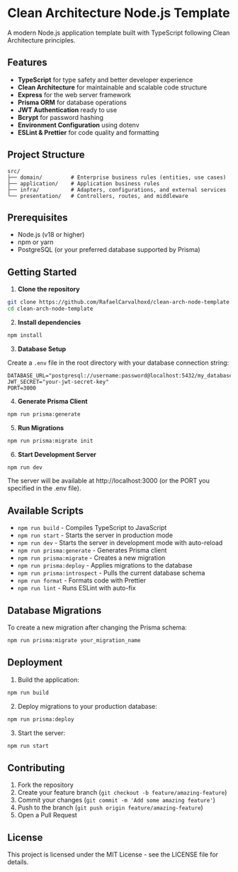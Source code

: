 # Clean Architecture Node.js Template

A modern Node.js application template built with TypeScript following Clean Architecture principles.

## Features

- **TypeScript** for type safety and better developer experience
- **Clean Architecture** for maintainable and scalable code structure
- **Express** for the web server framework
- **Prisma ORM** for database operations
- **JWT Authentication** ready to use
- **Bcrypt** for password hashing
- **Environment Configuration** using dotenv
- **ESLint & Prettier** for code quality and formatting

## Project Structure

```
src/
├── domain/         # Enterprise business rules (entities, use cases)
├── application/    # Application business rules
├── infra/          # Adapters, configurations, and external services
└── presentation/   # Controllers, routes, and middleware
```

## Prerequisites

- Node.js (v18 or higher)
- npm or yarn
- PostgreSQL (or your preferred database supported by Prisma)

## Getting Started

1. **Clone the repository**

```bash
git clone https://github.com/RafaelCarvalhoxd/clean-arch-node-template.git
cd clean-arch-node-template
```

2. **Install dependencies**

```bash
npm install
```

3. **Database Setup**

Create a `.env` file in the root directory with your database connection string:

```
DATABASE_URL="postgresql://username:password@localhost:5432/my_database"
JWT_SECRET="your-jwt-secret-key"
PORT=3000
```

4. **Generate Prisma Client**

```bash
npm run prisma:generate
```

5. **Run Migrations**

```bash
npm run prisma:migrate init
```

6. **Start Development Server**

```bash
npm run dev
```

The server will be available at http://localhost:3000 (or the PORT you specified in the .env file).

## Available Scripts

- `npm run build` - Compiles TypeScript to JavaScript
- `npm run start` - Starts the server in production mode
- `npm run dev` - Starts the server in development mode with auto-reload
- `npm run prisma:generate` - Generates Prisma client
- `npm run prisma:migrate` - Creates a new migration
- `npm run prisma:deploy` - Applies migrations to the database
- `npm run prisma:introspect` - Pulls the current database schema
- `npm run format` - Formats code with Prettier
- `npm run lint` - Runs ESLint with auto-fix

## Database Migrations

To create a new migration after changing the Prisma schema:

```bash
npm run prisma:migrate your_migration_name
```

## Deployment

1. Build the application:

```bash
npm run build
```

2. Deploy migrations to your production database:

```bash
npm run prisma:deploy
```

3. Start the server:

```bash
npm run start
```

## Contributing

1. Fork the repository
2. Create your feature branch (`git checkout -b feature/amazing-feature`)
3. Commit your changes (`git commit -m 'Add some amazing feature'`)
4. Push to the branch (`git push origin feature/amazing-feature`)
5. Open a Pull Request

## License

This project is licensed under the MIT License - see the LICENSE file for details.
